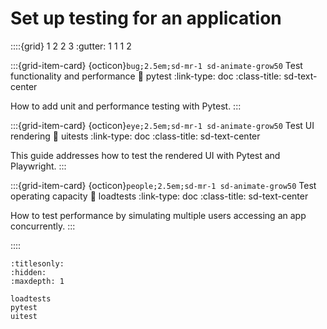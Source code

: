 # Set up testing for an application

::::{grid} 1 2 2 3
:gutter: 1 1 1 2

:::{grid-item-card} {octicon}`bug;2.5em;sd-mr-1 sd-animate-grow50` Test functionality and performance
:link: pytest
:link-type: doc
:class-title: sd-text-center

How to add unit and performance testing with Pytest.
:::

:::{grid-item-card} {octicon}`eye;2.5em;sd-mr-1 sd-animate-grow50` Test UI rendering
:link: uitests
:link-type: doc
:class-title: sd-text-center

This guide addresses how to test the rendered UI with Pytest and Playwright.
:::

:::{grid-item-card} {octicon}`people;2.5em;sd-mr-1 sd-animate-grow50` Test operating capacity
:link: loadtests
:link-type: doc
:class-title: sd-text-center

How to test performance by simulating multiple users accessing an app concurrently.
:::


::::

```{toctree}
:titlesonly:
:hidden:
:maxdepth: 1

loadtests
pytest
uitest
```
